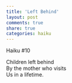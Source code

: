 ```yaml
---
title: 'Left Behind'
layout: post
comments: true
share: true
categories: haiku
---
```

Haiku #10

Children left behind  
By the mother who visits  
Us in a lifetime.
